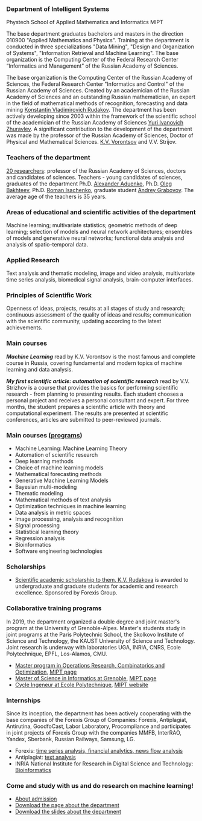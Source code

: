 ### Department of Intelligent Systems
Phystech School of Applied Mathematics and Informatics MIPT

The base department graduates bachelors and masters in the direction 010900 "Applied Mathematics and Physics". Training at the department is conducted in three specializations "Data Mining", "Design and Organization of Systems", "Information Retrieval and Machine Learning". The base organization is the Computing Center of the Federal Research Center “Informatics and Management” of the Russian Academy of Sciences.

The base organization is the Computing Center of the Russian Academy of Sciences, the Federal Research Center "Informatics and Control" of the Russian Academy of Sciences. Created by an academician of the Russian Academy of Sciences and an outstanding Russian mathematician, an expert in the field of mathematical methods of recognition, forecasting and data mining [Konstantin Vladimirovich Rudakov](https://ru.wikipedia.org/wiki/Рудаков,_Константин_Владимирович). The department has been actively developing since 2003 within the framework of the scientific school of the academician of the Russian Academy of Sciences [Yuri Ivanovich Zhuravlev](https://ru.wikipedia.org/wiki/Журавлёв,_Юрий_Иванович_(математик)). A significant contribution to the development of the department was made by the professor of the Russian Academy of Sciences, Doctor of Physical and Mathematical Sciences. [K.V. Vorontsov](https://ru.wikipedia.org/wiki/Воронцов,_Константин_Вячеславович) and V.V. Strijov.

### Teachers of the department
[20 researchers](/people/): professor of the Russian Academy of Sciences, doctors and candidates of sciences. Teachers - young candidates of sciences, graduates of the department Ph.D. [Alexander Aduenko](/people/aduenko_aa/index.html), Ph.D. [Oleg Bakhteev](/people/bakhteev_oy/index.html), Ph.D. [Roman Isachenko](/people/isachenko_rv/index.html), graduate student [Andrey Grabovoy](/people/grabovoy_av/index.html). The average age of the teachers is 35 years.

### Areas of educational and scientific activities of the department
Machine learning; multivariate statistics; geometric methods of deep learning; selection of models and neural network architectures; ensembles of models and generative neural networks; functional data analysis and analysis of spatio-temporal data.

### Applied Research
Text analysis and thematic modeling, image and video analysis, multivariate time series analysis, biomedical signal analysis, brain-computer interfaces.

### Principles of Scientific Work
Openness of ideas, projects, results at all stages of study and research; continuous assessment of the quality of ideas and results; communication with the scientific community, updating according to the latest achievements.

### Main courses
***Machine Learning*** read by K.V. Vorontsov is the most famous and complete course in Russia, covering fundamental and modern topics of machine learning and data analysis.

***My first scientific article: automation of scientific research*** read by V.V. Strizhov is a course that provides the basics for performing scientific research - from planning to presenting results. Each student chooses a personal project and receives a personal consultant and expert. For three months, the student prepares a scientific article with theory and computational experiment. The results are presented at scientific conferences, articles are submitted to peer-reviewed journals.

### Main courses ([programs](/course/))
- Machine Learning: Machine Learning Theory
- Automation of scientific research
- Deep learning methods
- Choice of machine learning models
- Mathematical forecasting methods
- Generative Machine Learning Models
- Bayesian multi-modeling
- Thematic modeling
- Mathematical methods of text analysis
- Optimization techniques in machine learning
- Data analysis in metric spaces
- Image processing, analysis and recognition
- Signal processing
- Statistical learning theory
- Regression analysis
- Bioinformatics
- Software engineering technologies

### Scholarships
- [Scientific academic scholarship to them. K.V. Rudakova](https://github.com/Intelligent-Systems-Phystech/intelligent-systems-phystech.github.io/raw/master/images/Stipendia_im_Rudakova.pdf) is awarded to undergraduate and graduate students for academic and research excellence. Sponsored by Forexis Group.

### Collaborative training programs
In 2019, the department organized a double degree and joint master's program at the University of Grenoble-Alpes. Master's students study in joint programs at the Paris Polytechnic School, the Skolkovo Institute of Science and Technology, the KAUST University of Science and Technology. Joint research is underway with laboratories UGA, INRIA, CNRS, Ecole Polytechnique, EPFL, Los-Alamos, CMU.
- [Master program in Operations Research, Combinatorics and Optimization](https://master-informatique.univ-grenoble-alpes.fr/main-menu/academic-program/operations-research-combinatorics-optimisation/operations-research-combinatorics-optimisation-79396.kjsp?RH=1467388092289), [MIPT page](https://mipt.ru/education/joint_programs/ecolepolytech/)
- [Master of Science in Informatics at Grenoble](https://master-informatique.univ-grenoble-alpes.fr/main-menu/academic-program/master-of-science-mosig/), [MIPT page]( https://mipt.ru/education/joint_programs/grenoble.php)
- [Cycle Ingeneur at Ecole Polytechnique](https://www.polytechnique.edu/admission-cycle-ingenieur/en), [MIPT website](https://mipt.ru/education/joint_programs/grenoble.php)

### Internships
Since its inception, the department has been actively cooperating with the base companies of the Forexis Group of Companies: Forexis, Antiplagiat, Antirutina, GoodfoCast, Labor Laboratory, Procompliance and participates in joint projects of Forexis Group with the companies MMFB, InterRAO, Yandex, Sberbank, Russian Railways, Samsung, LG.
- Forexis: [time series analysis, financial analytics, news flow analysis](https://github.com/Intelligent-Systems-Phystech/intelligent-systems-phystech.github.io/raw/master/images/Forecsys_Intern.pdf)
- Antiplagiat: [text analysis](https://www.antiplagiat.ru/)
- INRIA National Institute for Research in Digital Science and Technology: [Bioinformatics](https://team.inria.fr/nano-d/job-openings/)

### Come and study with us and do research on machine learning!
- [About admission](/admission/)
- [Download the page about the department](https://github.com/Intelligent-Systems-Phystech/intelligent-systems-phystech.github.io/raw/master/images/Intelligent_Systems_MIPT.pdf)
- [Download the slides about the department](https://github.com/Intelligent-Systems-Phystech/intelligent-systems-phystech.github.io/raw/master/images/IS_Slides.pdf)
